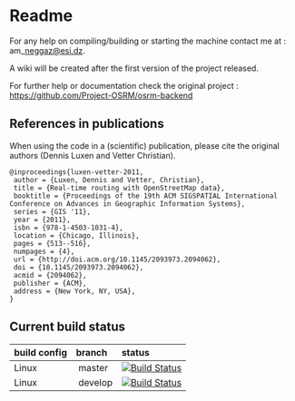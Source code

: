 # Readme

For any help on compiling/building or starting the machine contact me at : am\_neggaz@esi.dz.

A wiki will be created after the first version of the project released.

For further help or documentation check the original project : https://github.com/Project-OSRM/osrm-backend

## References in publications

When using the code in a (scientific) publication, please cite the original authors (Dennis Luxen and Vetter Christian).

```
@inproceedings{luxen-vetter-2011,
 author = {Luxen, Dennis and Vetter, Christian},
 title = {Real-time routing with OpenStreetMap data},
 booktitle = {Proceedings of the 19th ACM SIGSPATIAL International Conference on Advances in Geographic Information Systems},
 series = {GIS '11},
 year = {2011},
 isbn = {978-1-4503-1031-4},
 location = {Chicago, Illinois},
 pages = {513--516},
 numpages = {4},
 url = {http://doi.acm.org/10.1145/2093973.2094062},
 doi = {10.1145/2093973.2094062},
 acmid = {2094062},
 publisher = {ACM},
 address = {New York, NY, USA},
}
```

## Current build status

| build config |  branch | status |
|:-------------|:--------|:------------|
| Linux        | master  | [![Build Status](https://travis-ci.org/cypox/devacus-backend.png?branch=master)](https://travis-ci.org/cypox/devacus-backend) |
| Linux        | develop | [![Build Status](https://travis-ci.org/cypox/devacus-backend.png?branch=develop)](https://travis-ci.org/cypox/devacus-backend) |
